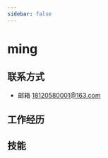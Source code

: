 ```yaml
---
sidebar: false
---
```



# ming 
## 联系方式 
* 邮箱 18120580001@163.com 

## 工作经历 
<timeline :eventList="workerHistoryEventList"></timeline>


## 技能
<WordCloudChart :word_list="words"></WordCloudChart>




<script >
export default {
      data(){
        return {
          workerHistoryEventList: [
          '2017-12-01~至今 昂立教育(java开发)',
          '2017-03-01~2017-11-25 牧美信息科技(java开发)',
          '2016-06-01~2017-02-28 电信外包(java开发)'
          ],
          words: [
               {
                 name: 'java',
                 value: 30
               },
               {
                 name: 'docker',
                 value: 30
               },
               {
                 name: 'linux',
                 value: 10
               },
          ]
        };
      }
    }
</script>
